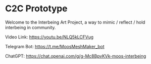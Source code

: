 # C2C Prototype

Welcome to the Interbeing Art Project, a way to mimic / reflect / hold interbeing in community.

Video Link: https://youtu.be/NLQ5kLCFVug

Telegram Bot: https://t.me/MoosMeshMaker_bot

ChatGPT: https://chat.openai.com/g/g-Mc8BpvKVk-moos-interbeing
